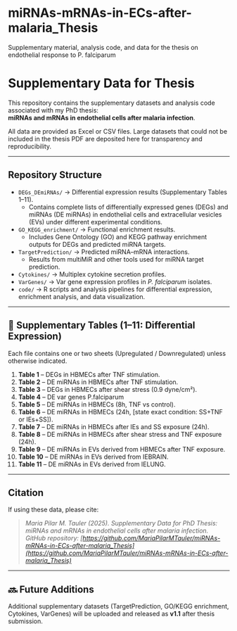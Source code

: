 # miRNAs-mRNAs-in-ECs-after-malaria_Thesis
Supplementary material, analysis code, and data for the thesis on endothelial response to P. falciparum 
# Supplementary Data for Thesis

This repository contains the supplementary datasets and analysis code associated with my PhD thesis:  
**miRNAs and mRNAs in endothelial cells after malaria infection**.

All data are provided as Excel or CSV files. Large datasets that could not be included in the thesis PDF are deposited here for transparency and reproducibility.

---

## Repository Structure

- `DEGs_DEmiRNAs/` → Differential expression results (Supplementary Tables 1–11).  
  - Contains complete lists of differentially expressed genes (DEGs) and miRNAs (DE miRNAs) in endothelial cells and extracellular vesicles (EVs) under different experimental conditions.  
- `GO_KEGG_enrichment/` → Functional enrichment results.  
  - Includes Gene Ontology (GO) and KEGG pathway enrichment outputs for DEGs and predicted miRNA targets.  
- `TargetPrediction/` → Predicted miRNA–mRNA interactions.  
  - Results from multiMiR and other tools used for miRNA target prediction.  
- `Cytokines/` → Multiplex cytokine secretion profiles.  
- `VarGenes/` → Var gene expression profiles in *P. falciparum* isolates.  
- `code/` → R scripts and analysis pipelines for differential expression, enrichment analysis, and data visualization.

---

## 📑 Supplementary Tables (1–11: Differential Expression)

Each file contains one or two sheets (Upregulated / Downregulated) unless otherwise indicated.

1. **Table 1** – DEGs in HBMECs after TNF stimulation.  
2. **Table 2** – DE miRNAs in HBMECs after TNF stimulation.  
3. **Table 3** – DEGs in HBMECs after shear stress (0.9 dyne/cm²).  
4. **Table 4** – DE var genes P.falciparum  
5. **Table 5** – DE miRNAs in HBMECs (8h, TNF vs control).  
6. **Table 6** – DE miRNAs in HBMECs (24h, [state exact condition: SS+TNF or IEs+SS]).  
7. **Table 7** – DE miRNAs in HBMECs after IEs and SS exposure (24h).  
8. **Table 8** – DE miRNAs in HBMECs after shear stress and TNF exposure (24h).  
9. **Table 9** – DE miRNAs in EVs derived from HBMECs after TNF exposure.  
10. **Table 10** – DE miRNAs in EVs derived from IEBRAIN.  
11. **Table 11** – DE miRNAs in EVs derived from IELUNG.  

---

##  Citation

If using these data, please cite:

> *Maria Pilar M. Tauler (2025). Supplementary Data for PhD Thesis: miRNAs and mRNAs in endothelial cells after malaria infection. GitHub repository: [https://github.com/MariaPilarMTauler/miRNAs-mRNAs-in-ECs-after-malaria_Thesis](https://github.com/MariaPilarMTauler/miRNAs-mRNAs-in-ECs-after-malaria_Thesis)*

---

## 🔜 Future Additions

Additional supplementary datasets (TargetPrediction, GO/KEGG enrichment, Cytokines, VarGenes) will be uploaded and released as **v1.1** after thesis submission.
